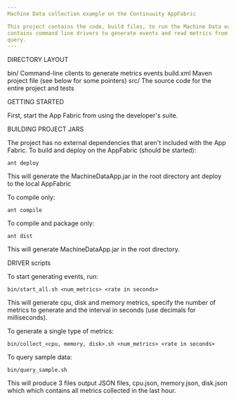 ```yaml
---
Machine Data collection example on the Continuuity AppFabric

This project contains the code, build files, to run the Machine Data example. It also
contains command line drivers to generate events and read metrics from procedure and
query.
--- 
```


DIRECTORY LAYOUT

bin/	 Command-line clients to generate metrics events
build.xml  Maven project file (see below for some pointers)
src/     The source code for the entire project and tests

GETTING STARTED

First, start the App Fabric from using the developer's suite. 


BUILDING PROJECT JARS

The project has no external dependencies that aren't included with the App Fabric. To build
and deploy on the AppFabric (should be started): 

	ant deploy 

This will generate the MachineDataApp.jar in the root directory ant deploy to the local AppFabric 
	
To compile only: 

	ant compile 

To compile and package only: 

	ant dist

This will generate MachineDataApp.jar in the root directory. 

DRIVER scripts

To start generating events, run:

	bin/start_all.sh <num_metrics> <rate in seconds> 
	
This will generate cpu, disk and memory metrics, specify the number of metrics to generate and 
the interval in seconds (use decimals for milliseconds). 

To generate a single type of metrics: 

	bin/collect_<cpu, memory, disk>.sh <num_metrics> <rate in seconds> 
	
To query sample data:

	bin/query_sample.sh

This will produce 3 files output JSON files, cpu.json, memory.json, disk.json which which
contains all metrics collected in the last hour. 
	 

 

